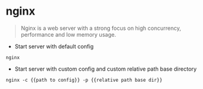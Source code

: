 # nginx

> Nginx is a web server with a strong focus on high concurrency, performance and low memory usage.

- Start server with default config

`nginx`

- Start server with custom config and custom relative path base directory

`nginx -c {{path to config}} -p {{relative path base dir}}`
